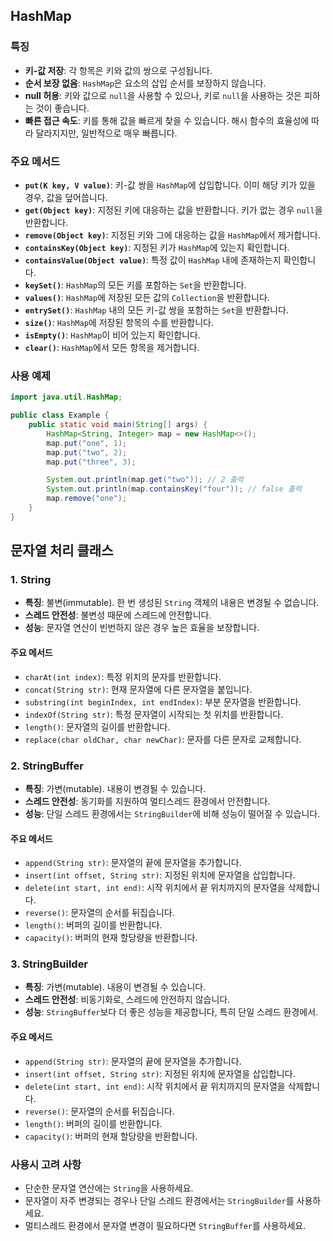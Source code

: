 ## HashMap

### 특징
- **키-값 저장**: 각 항목은 키와 값의 쌍으로 구성됩니다.
- **순서 보장 없음**: `HashMap`은 요소의 삽입 순서를 보장하지 않습니다.
- **null 허용**: 키와 값으로 `null`을 사용할 수 있으나, 키로 `null`을 사용하는 것은 피하는 것이 좋습니다.
- **빠른 접근 속도**: 키를 통해 값을 빠르게 찾을 수 있습니다. 해시 함수의 효율성에 따라 달라지지만, 일반적으로 매우 빠릅니다.

### 주요 메서드
- **`put(K key, V value)`**: 키-값 쌍을 `HashMap`에 삽입합니다. 이미 해당 키가 있을 경우, 값을 덮어씁니다.
- **`get(Object key)`**: 지정된 키에 대응하는 값을 반환합니다. 키가 없는 경우 `null`을 반환합니다.
- **`remove(Object key)`**: 지정된 키와 그에 대응하는 값을 `HashMap`에서 제거합니다.
- **`containsKey(Object key)`**: 지정된 키가 `HashMap`에 있는지 확인합니다.
- **`containsValue(Object value)`**: 특정 값이 `HashMap` 내에 존재하는지 확인합니다.
- **`keySet()`**: `HashMap`의 모든 키를 포함하는 `Set`을 반환합니다.
- **`values()`**: `HashMap`에 저장된 모든 값의 `Collection`을 반환합니다.
- **`entrySet()`**: `HashMap` 내의 모든 키-값 쌍을 포함하는 `Set`을 반환합니다.
- **`size()`**: `HashMap`에 저장된 항목의 수를 반환합니다.
- **`isEmpty()`**: `HashMap`이 비어 있는지 확인합니다.
- **`clear()`**: `HashMap`에서 모든 항목을 제거합니다.

### 사용 예제
```java
import java.util.HashMap;

public class Example {
    public static void main(String[] args) {
        HashMap<String, Integer> map = new HashMap<>();
        map.put("one", 1);
        map.put("two", 2);
        map.put("three", 3);

        System.out.println(map.get("two")); // 2 출력
        System.out.println(map.containsKey("four")); // false 출력
        map.remove("one");
    }
}
```


## 문자열 처리 클래스

### 1. String
- **특징**: 불변(immutable). 한 번 생성된 `String` 객체의 내용은 변경될 수 없습니다.
- **스레드 안전성**: 불변성 때문에 스레드에 안전합니다.
- **성능**: 문자열 연산이 빈번하지 않은 경우 높은 효율을 보장합니다.

#### 주요 메서드
- `charAt(int index)`: 특정 위치의 문자를 반환합니다.
- `concat(String str)`: 현재 문자열에 다른 문자열을 붙입니다.
- `substring(int beginIndex, int endIndex)`: 부분 문자열을 반환합니다.
- `indexOf(String str)`: 특정 문자열이 시작되는 첫 위치를 반환합니다.
- `length()`: 문자열의 길이를 반환합니다.
- `replace(char oldChar, char newChar)`: 문자를 다른 문자로 교체합니다.

### 2. StringBuffer
- **특징**: 가변(mutable). 내용이 변경될 수 있습니다.
- **스레드 안전성**: 동기화를 지원하여 멀티스레드 환경에서 안전합니다.
- **성능**: 단일 스레드 환경에서는 `StringBuilder`에 비해 성능이 떨어질 수 있습니다.

#### 주요 메서드
- `append(String str)`: 문자열의 끝에 문자열을 추가합니다.
- `insert(int offset, String str)`: 지정된 위치에 문자열을 삽입합니다.
- `delete(int start, int end)`: 시작 위치에서 끝 위치까지의 문자열을 삭제합니다.
- `reverse()`: 문자열의 순서를 뒤집습니다.
- `length()`: 버퍼의 길이를 반환합니다.
- `capacity()`: 버퍼의 현재 할당량을 반환합니다.

### 3. StringBuilder
- **특징**: 가변(mutable). 내용이 변경될 수 있습니다.
- **스레드 안전성**: 비동기화로, 스레드에 안전하지 않습니다.
- **성능**: `StringBuffer`보다 더 좋은 성능을 제공합니다, 특히 단일 스레드 환경에서.

#### 주요 메서드
- `append(String str)`: 문자열의 끝에 문자열을 추가합니다.
- `insert(int offset, String str)`: 지정된 위치에 문자열을 삽입합니다.
- `delete(int start, int end)`: 시작 위치에서 끝 위치까지의 문자열을 삭제합니다.
- `reverse()`: 문자열의 순서를 뒤집습니다.
- `length()`: 버퍼의 길이를 반환합니다.
- `capacity()`: 버퍼의 현재 할당량을 반환합니다.

### 사용시 고려 사항
- 단순한 문자열 연산에는 `String`을 사용하세요.
- 문자열이 자주 변경되는 경우나 단일 스레드 환경에서는 `StringBuilder`를 사용하세요.
- 멀티스레드 환경에서 문자열 변경이 필요하다면 `StringBuffer`를 사용하세요.
